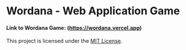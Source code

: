 # Wordana - Web Application Game

#### Link to Wordana Game: (https://wordana.vercel.app)

This project is licensed under the [MIT License](LICENSE).
